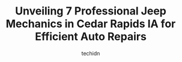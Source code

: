 ---
layout: ampstory
image: https://images.unsplash.com/photo-1653047257661-fbf6d8f1129c?ixlib=rb-4.0.3&ixid=MnwxMjA3fDB8MHxwaG90by1wYWdlfHx8fGVufDB8fHx8&auto=format&fit=crop&w=640&h=853&q=80
author: techidn
featured: false
description: Trust your vehicles maintenance and repairs to the 7 best Jeep Mechanic in Cedar Rapids IA, USA. With their extensive experience, cutting-edge technology, and commitment to customer satisfa
title: Unveiling 7 Professional Jeep Mechanics in Cedar Rapids IA for Efficient Auto Repairs
cover:
   title: Unveiling 7 Professional Jeep Mechanics in Cedar Rapids IA for Efficient Auto Repairs
   subtitle: Rickpate
   background: https://images.unsplash.com/photo-1653047257661-fbf6d8f1129c?ixlib=rb-4.0.3&ixid=MnwxMjA3fDB8MHxwaG90by1wYWdlfHx8fGVufDB8fHx8&auto=format&fit=crop&w=640&h=853&q=80

pages: 
 - layout: thirds
   top: <h1>#1 Albert Auto Service - South</h1>
   bottom: "<p>Albert Auto was great to work with! I had a lot of odd electrical issues and brand new batteries would die far too often. Albert Auto was able to quickly diagnose the pro</p>"
   background: https://www.knot35.com/toplist/wp-content/uploads/2023/06/best-jeep-mechanic-1-in-cedar-rapids-ia-1685839469.jpeg
   backgroundblur: true
 - layout: thirds
   top: <h1>#2 Meineke Car Care Center</h1>
   bottom: "<p>5261 Council St NE, Cedar Rapids, IA 52402, United States</p>"
   background: https://www.knot35.com/toplist/wp-content/uploads/2023/06/best-jeep-mechanic-2-in-cedar-rapids-ia-1685839469.jpeg
   cta:
      link: https://www.knot35.com/toplist/unveiling-7-professional-jeep-mechanics-in-cedar-rapids-ia-for-efficient-auto-repairs/
      text: Unveiling 7 Professional Jeep Mechanics in Cedar Rapids IA for Efficient Auto Repairs
 - layout: thirds
   top: <h1>#3 Johns Automotive Service</h1>
   bottom: "<p>4910 Johnson Ave NW, Cedar Rapids, IA 52405, United States</p>"
   background: https://www.knot35.com/toplist/wp-content/uploads/2023/06/best-jeep-mechanic-3-in-cedar-rapids-ia-1685839469.jpeg
   cta:
      link: https://www.knot35.com/toplist/unveiling-7-professional-jeep-mechanics-in-cedar-rapids-ia-for-efficient-auto-repairs/
      text: Unveiling 7 Professional Jeep Mechanics in Cedar Rapids IA for Efficient Auto Repairs
 - layout: thirds
   top: <h1>#4 4 Guys Auto Sales Service & Body Repair</h1>
   bottom: "<p>4705 Johnson Ave NW, Cedar Rapids, IA 52405, United States</p>"
   background: https://images.unsplash.com/photo-1552083974-186346191183?ixlib=rb-4.0.3&ixid=MnwxMjA3fDB8MHxwaG90by1wYWdlfHx8fGVufDB8fHx8&auto=format&fit=crop&w=640&h=853&q=80
   cta:
      link: https://www.knot35.com/toplist/unveiling-7-professional-jeep-mechanics-in-cedar-rapids-ia-for-efficient-auto-repairs/
      text: Unveiling 7 Professional Jeep Mechanics in Cedar Rapids IA for Efficient Auto Repairs
 - layout: thirds
   top: <h1>#5 Big Jims Automotive</h1>
   bottom: "<p>1600 6th St SW, Cedar Rapids, IA 52404, United States</p>"
   background: https://images.unsplash.com/photo-1489694553447-4c9339da310d?ixlib=rb-4.0.3&ixid=MnwxMjA3fDB8MHxwaG90by1wYWdlfHx8fGVufDB8fHx8&auto=format&fit=crop&w=640&h=853&q=80
   cta:
      link: https://www.knot35.com/toplist/unveiling-7-professional-jeep-mechanics-in-cedar-rapids-ia-for-efficient-auto-repairs/
      text: Unveiling 7 Professional Jeep Mechanics in Cedar Rapids IA for Efficient Auto Repairs
 - layout: thirds
   top: <h1>#6 ATC Auto Truck Center Inc.</h1>
   bottom: "<p>941 66th Ave SW, Cedar Rapids, IA 52404, United States</p>"
   background: https://images.unsplash.com/photo-1541356665065-22676f35dd40?ixlib=rb-4.0.3&ixid=MnwxMjA3fDB8MHxwaG90by1wYWdlfHx8fGVufDB8fHx8&auto=format&fit=crop&w=640&h=853&q=80
   cta:
      link: https://www.knot35.com/toplist/unveiling-7-professional-jeep-mechanics-in-cedar-rapids-ia-for-efficient-auto-repairs/
      text: Unveiling 7 Professional Jeep Mechanics in Cedar Rapids IA for Efficient Auto Repairs
 - layout: thirds
   top: <h1>#7 Boubin Tire & Automotive</h1>
   bottom: "<p>799 Blairs Ferry Rd NE, Cedar Rapids, IA 52402, United States</p>"
   background: https://images.unsplash.com/photo-1632260260864-caf7fde5ec36?ixlib=rb-4.0.3&ixid=MnwxMjA3fDB8MHxwaG90by1wYWdlfHx8fGVufDB8fHx8&auto=format&fit=crop&w=640&h=853&q=80
   cta:
      link: https://www.knot35.com/toplist/unveiling-7-professional-jeep-mechanics-in-cedar-rapids-ia-for-efficient-auto-repairs/
      text: Unveiling 7 Professional Jeep Mechanics in Cedar Rapids IA for Efficient Auto Repairs
 - layout: thirds
   middle: Continue reading...
   background: https://images.unsplash.com/photo-1595364397663-fca4f075d796?ixlib=rb-4.0.3&ixid=MnwxMjA3fDB8MHxwaG90by1wYWdlfHx8fGVufDB8fHx8&auto=format&fit=crop&w=640&h=853&q=80
   cta:
      link: https://www.knot35.com/toplist/unveiling-7-professional-jeep-mechanics-in-cedar-rapids-ia-for-efficient-auto-repairs/
      text: Unveiling 7 Professional Jeep Mechanics in Cedar Rapids IA for Efficient Auto Repairs
      
---
